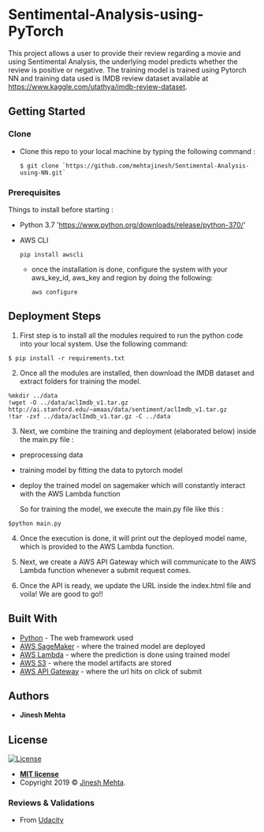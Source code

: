 # Sentimental-Analysis-using-PyTorch

This project allows a user to provide their review regarding a movie and using Sentimental Analysis, the underlying model predicts whether the review is positive or negative. The training model is trained using Pytorch NN and training data used is IMDB review dataset available at https://www.kaggle.com/utathya/imdb-review-dataset.

## Getting Started

### Clone

- Clone this repo to your local machine by typing the following command :

  ```
  $ git clone `https://github.com/mehtajinesh/Sentimental-Analysis-using-NN.git`
  ```

### Prerequisites

Things to install before starting :

- Python 3.7 'https://www.python.org/downloads/release/python-370/'

- AWS CLI 

  ```pip install awscli```
  
  - once the installation is done, configure the system with your aws_key_id, aws_key and region by doing the following:
  
    ```aws configure```

## Deployment Steps

1. First step is to install all the modules required to run the python code into your local system. Use the following command:

  ```
  $ pip install -r requirements.txt
  ```
  
2. Once all the modules are installed, then download the IMDB dataset and extract folders for training the model.
  ```
  %mkdir ../data
  !wget -O ../data/aclImdb_v1.tar.gz http://ai.stanford.edu/~amaas/data/sentiment/aclImdb_v1.tar.gz
  !tar -zxf ../data/aclImdb_v1.tar.gz -C ../data
  ```
3. Next, we combine the training and deployment (elaborated below) inside the main.py file :
  - preprocessing data
  - training model by fitting the data to pytorch model
  - deploy the trained model on sagemaker which will constantly interact with the AWS Lambda function
  
    So for training the model, we execute the main.py file like this :
  ```
  $python main.py
  ```
4. Once the execution is done, it will print out the deployed model name, which is provided to the AWS Lambda function.

5. Next, we create a AWS API Gateway which will communicate to the AWS Lambda function whenever a submit request comes.

6. Once the API is ready, we update the URL inside the index.html file and voila! We are good to go!!

## Built With

* [Python](http://www.dropwizard.io/1.0.2/docs/) - The web framework used
* [AWS SageMaker](https://aws.amazon.com/sagemaker/) - where the trained model are deployed
* [AWS Lambda](https://aws.amazon.com/lambda/) - where the prediction is done using trained model
* [AWS S3](https://aws.amazon.com/s3/) - where the model artifacts are stored
* [AWS API Gateway](https://aws.amazon.com/api-gateway/) - where the url hits on click of submit

## Authors

* **Jinesh Mehta** 

## License

[![License](http://img.shields.io/:license-mit-blue.svg?style=flat-square)](http://badges.mit-license.org)

- **[MIT license](http://opensource.org/licenses/mit-license.php)**
- Copyright 2019 © <a href="http://jineshmehta.com" target="_blank">Jinesh Mehta</a>.

### **Reviews & Validations**
- From [Udacity](https://github.com/mehtajinesh/Sentimental-Analysis-using-PyTorch/blob/master/review.pdf)
